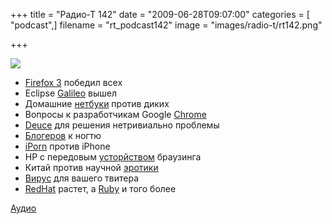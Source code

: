 +++
title = "Радио-Т 142"
date = "2009-06-28T09:07:00"
categories = [ "podcast",]
filename = "rt_podcast142"
image = "images/radio-t/rt142.png"

+++

![](https://radio-t.com/images/radio-t/rt142.png)

- [Firefox 3](http://www.securitylab.ru/news/381727.php) победил всех
- Eclipse [Galileo](http://eclipse.dzone.com/articles/eclipse-galileo-how-release) вышел
- Домашние [нетбуки](http://webplanet.ru/news/gadgets/2009/06/25/net_no.html) против диких
- Вопросы к разработчикам Google [Chrome](http://chromosapiens.ru/index.php?topic=838)
- [Deuce](http://sites.google.com/site/deucestm/) для решения нетривиально проблемы
- [Блогеров](http://webplanet.ru/news/law/2009/06/23/ftc_on_blogger_ads.html) к ногтю
- [iPorn](http://www.techcrunch.com/2009/06/24/yep-iporn-is-here-for-the-iphone/) против iPhone
- HP с передовым [усторйством](http://hard.compulenta.ru/436995/) браузинга
- Китай против научной [эротики](http://net.compulenta.ru/436689/)
- [Вирус](http://soft.compulenta.ru/436651/) для вашего твитера
- [RedHat](http://business.compulenta.ru/436617/) растет, а [Ruby](http://www.securitylab.ru/news/381796.php) и того более

[Аудио](https://archive.rucast.net/radio-t/media/rt_podcast142.mp3)
<audio src="https://archive.rucast.net/radio-t/media/rt_podcast142.mp3" preload="none"></audio>
